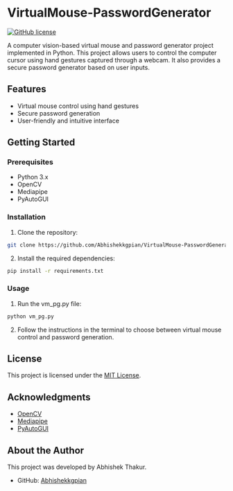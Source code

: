 # VirtualMouse-PasswordGenerator

[![GitHub license](https://img.shields.io/github/license/Abhishekkgpian/VirtualMouse-PasswordGenerator)](https://github.com/Abhishekkgpian/VirtualMouse-PasswordGenerator/blob/main/LICENSE)

A computer vision-based virtual mouse and password generator project implemented in Python. This project allows users to control the computer cursor using hand gestures captured through a webcam. It also provides a secure password generator based on user inputs. 

## Features

- Virtual mouse control using hand gestures
- Secure password generation
- User-friendly and intuitive interface

## Getting Started

### Prerequisites

- Python 3.x
- OpenCV
- Mediapipe
- PyAutoGUI

### Installation

1. Clone the repository:

```bash
git clone https://github.com/Abhishekkgpian/VirtualMouse-PasswordGenerator.git
```

2. Install the required dependencies:

```bash
pip install -r requirements.txt
```

### Usage

1. Run the vm_pg.py file:

```bash
python vm_pg.py
```

2. Follow the instructions in the terminal to choose between virtual mouse control and password generation.

## License

This project is licensed under the [MIT License](https://github.com/Abhishekkgpian/VirtualMouse-PasswordGenerator/blob/main/LICENSE).

## Acknowledgments

- [OpenCV](https://opencv.org/)
- [Mediapipe](https://mediapipe.dev/)
- [PyAutoGUI](https://pyautogui.readthedocs.io/)

## About the Author

This project was developed by Abhishek Thakur.

- GitHub: [Abhishekkgpian](https://github.com/Abhishekkgpian)
